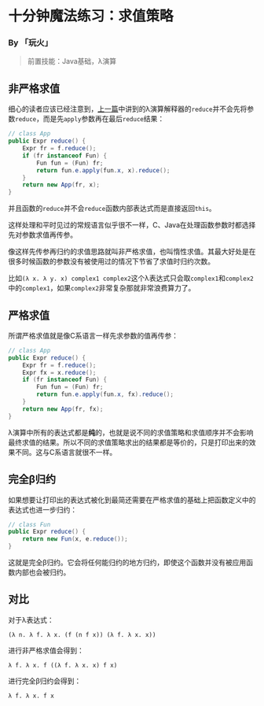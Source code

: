 # 十分钟魔法练习：求值策略

### By 「玩火」

> 前置技能：Java基础，λ演算

## 非严格求值

细心的读者应该已经注意到，[上一篇](Lambda.md)中讲到的λ演算解释器的`reduce`并不会先将参数`reduce`，而是先`apply`参数再在最后`reduce`结果：

```java
// class App
public Expr reduce() {
    Expr fr = f.reduce();
    if (fr instanceof Fun) {
        Fun fun = (Fun) fr;
        return fun.e.apply(fun.x, x).reduce();
    }
    return new App(fr, x);
}
```

并且函数的`reduce`并不会`reduce`函数内部表达式而是直接返回`this`。

这样处理和平时见过的常规语言似乎很不一样，C、Java在处理函数参数时都选择先对参数求值再传参。

像这样先传参再归约的求值思路就叫非严格求值，也叫惰性求值。其最大好处是在很多时候函数的参数没有被使用过的情况下节省了求值时归约次数。

比如`(λ x. λ y. x) complex1 complex2`这个λ表达式只会取`complex1`和`complex2`中的`complex1`，如果`complex2`非常复杂那就非常浪费算力了。

## 严格求值

所谓严格求值就是像C系语言一样先求参数的值再传参：

```java
// class App
public Expr reduce() {
    Expr fr = f.reduce();
    Expr fx = x.reduce();
    if (fr instanceof Fun) {
        Fun fun = (Fun) fr;
        return fun.e.apply(fun.x, fx).reduce();
    }
    return new App(fr, fx);
}
```

λ演算中所有的表达式都是**纯**的，也就是说不同的求值策略和求值顺序并不会影响最终求值的结果。所以不同的求值策略求出的结果都是等价的，只是打印出来的效果不同。这与C系语言就很不一样。

## 完全β归约

如果想要让打印出的表达式被化到最简还需要在严格求值的基础上把函数定义中的表达式也进一步归约：

```java
// class Fun
public Expr reduce() {
    return new Fun(x, e.reduce());
}
```

这就是完全β归约。它会将任何能归约的地方归约，即使这个函数并没有被应用函数内部也会被归约。

## 对比

对于λ表达式：

````
(λ n. λ f. λ x. (f (n f x)) (λ f. λ x. x))
````

进行非严格求值会得到：

```
λ f. λ x. f ((λ f. λ x. x) f x)
```

进行完全β归约会得到：

```
λ f. λ x. f x
```






